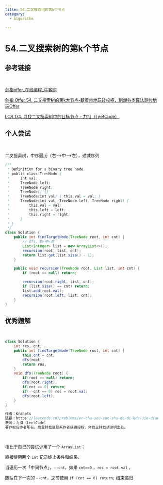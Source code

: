 ```yaml
---
title: 54.二叉搜索树的第k个节点
category:
  - Algorithm

---
```


# 54.二叉搜索树的第k个节点

## 参考链接

<br/>

[剑指offer_在线编程_牛客网](https://www.nowcoder.com/exam/oj/ta?page=1&tpId=13&type=265)

[剑指 Offer 54. 二叉搜索树的第k大节点-跟着帅地玩转校招，刷爆各类算法题帅地玩Offer](https://www.playoffer.cn/612.html)

[LCR 174. 寻找二叉搜索树中的目标节点 - 力扣（LeetCode）](https://leetcode.cn/problems/er-cha-sou-suo-shu-de-di-kda-jie-dian-lcof/solutions/184216/mian-shi-ti-54-er-cha-sou-suo-shu-de-di-k-da-jie-d/)



## 个人尝试

<br/>

二叉搜索树，中序遍历（右——>中——>左），递减序列

```java
/**
 * Definition for a binary tree node.
 * public class TreeNode {
 *     int val;
 *     TreeNode left;
 *     TreeNode right;
 *     TreeNode() {}
 *     TreeNode(int val) { this.val = val; }
 *     TreeNode(int val, TreeNode left, TreeNode right) {
 *         this.val = val;
 *         this.left = left;
 *         this.right = right;
 *     }
 * }
 */
class Solution {
    public int findTargetNode(TreeNode root, int cnt) {
        // dfs，右-中-左
        List<Integer> list = new ArrayList<>();
        recursion(root, list, cnt);
        return list.get(list.size() - 1);
    }

    public void recursion(TreeNode root, List list, int cnt) {
        if (root == null) return;

        recursion(root.right, list, cnt);
        if (list.size() == cnt) return;
        list.add(root.val);
        recursion(root.left, list, cnt);
    }
}
```



## 优秀题解

<br/>

```java
class Solution {
    int res, cnt;
    public int findTargetNode(TreeNode root, int cnt) {
        this.cnt = cnt;
        dfs(root);
        return res;
    }
    void dfs(TreeNode root) {
        if(root == null) return;
        dfs(root.right);
        if(cnt == 0) return;
        if(--cnt == 0) res = root.val;
        dfs(root.left);
    }
}

作者：Krahets
链接：https://leetcode.cn/problems/er-cha-sou-suo-shu-de-di-kda-jie-dian-lcof/solutions/184216/mian-shi-ti-54-er-cha-sou-suo-shu-de-di-k-da-jie-d/
来源：力扣（LeetCode）
著作权归作者所有。商业转载请联系作者获得授权，非商业转载请注明出处。
```

<br/>

相比于自己的尝试少用了一个 `ArrayList`；

直接使用两个 `int` 记录终止条件和结果，

当遍历一次「中间节点」，`--cnt`，如果 `cnt==0` ，`res = root.val` ，

随后在下一次的 `--cnt`，之前使用 `if (cnt == 0) return;` 结束递归



